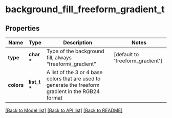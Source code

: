 # background_fill_freeform_gradient_t

## Properties
Name | Type | Description | Notes
------------ | ------------- | ------------- | -------------
**type** | **char \*** | Type of the background fill, always “freeform\\_gradient” | [default to 'freeform_gradient']
**colors** | **list_t \*** | A list of the 3 or 4 base colors that are used to generate the freeform gradient in the RGB24 format | 

[[Back to Model list]](../README.md#documentation-for-models) [[Back to API list]](../README.md#documentation-for-api-endpoints) [[Back to README]](../README.md)


